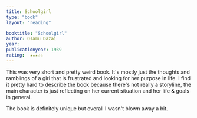 ```yaml
---
title: Schoolgirl
type: "book"
layout: "reading"

booktitle: "Schoolgirl"
author: Osamu Dazai
year: 
publicationyear: 1939
rating:  ★★★☆☆
---
```


This was very short and pretty weird book. It's mostly just the thoughts and ramblings of a girl that is frustrated and looking for her purpose in life. I find it pretty hard to describe the book because there's not really a storyline, the main character is just reflecting on her current situation and her life & goals in general.

The book is definitely unique but overall I wasn't blown away a bit.
